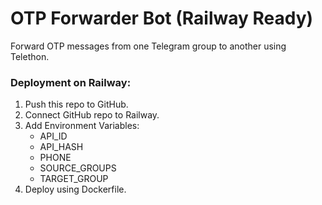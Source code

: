 # OTP Forwarder Bot (Railway Ready)
Forward OTP messages from one Telegram group to another using Telethon.

### Deployment on Railway:
1. Push this repo to GitHub.
2. Connect GitHub repo to Railway.
3. Add Environment Variables:
   - API_ID
   - API_HASH
   - PHONE
   - SOURCE_GROUPS
   - TARGET_GROUP
4. Deploy using Dockerfile.
